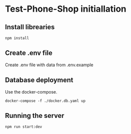 # Test-Phone-Shop initiallation

## Install librearies

```
npm install
```

## Create .env file

Create  .env file with data from .env.example

## Database deployment

Use the docker-compose.

```
docker-compose -f ./docker.db.yaml up
```

## Running the server

```
npm run start:dev
```
